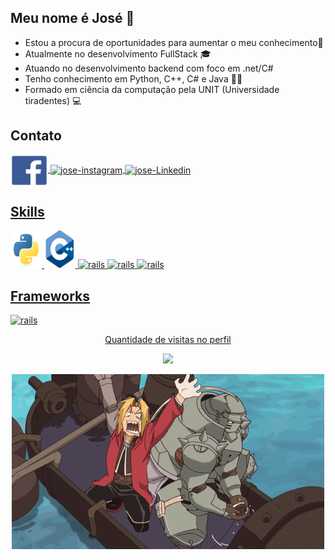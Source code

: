 ## Meu nome é José 👋

* Estou a procura de oportunidades para aumentar o meu conhecimento🧠
* Atualmente no desenvolvimento FullStack 🎓
* Atuando no desenvolvimento backend com foco em .net/C#
* Tenho conhecimento em Python, C++, C# e Java 👨‍🎓
* Formado em ciência da computação pela UNIT (Universidade tiradentes) 💻

## Contato
<a href = "https://www.facebook.com/joseclaudio.sousasantos.5/" targe="_blank">
<img align="center" alt="jose-facebook" height="50" width="60" src="https://raw.githubusercontent.com/devicons/devicon/master/icons/facebook/facebook-original.svg"
style="max-width:100%;">

<a href = "https://www.instagram.com/joseclaudiossj/" targe="_blank">
<img align="center" alt="jose-instagram" height="50" width="50" src="https://upload.wikimedia.org/wikipedia/commons/thumb/a/a5/Instagram_icon.png/2048px-Instagram_icon.png"
style="max-width:100%;">
  
<a href = "https://www.linkedin.com/in/jos%C3%A9-cl%C3%A1udio-sousa-santos-j%C3%BAnior-871940210/" targe="_blank">
<img align="center" alt="jose-Linkedin" height="50" width="50" 
src="https://cdn.jsdelivr.net/gh/devicons/devicon/icons/linkedin/linkedin-original.svg"
style="max-width:100%;">
  
## Skills
<img src = "https://raw.githubusercontent.com/devicons/devicon/master/icons/python/python-original.svg" alt="rails" width="50" height= "60" style="max-
width:100%;">
<img src = "https://raw.githubusercontent.com/devicons/devicon/master/icons/cplusplus/cplusplus-original.svg" alt="rails" width="50" height= "60" style="max-
width:100%;">
<img src = "https://cdn.jsdelivr.net/gh/devicons/devicon/icons/java/java-original-wordmark.svg" alt="rails" width="50" height= "60" style="max-
width:100%;">
<img src="https://cdn.jsdelivr.net/gh/devicons/devicon/icons/csharp/csharp-original.svg" alt="rails" width="50" height= "60" style="max-width:100%;">
<img src="https://cdn.jsdelivr.net/gh/devicons/devicon/icons/git/git-original.svg" alt="rails" width="50" height= "60" style="max-width:100%;">

## Frameworks
<img src = "https://cdn.jsdelivr.net/gh/devicons/devicon/icons/dot-net/dot-net-plain-wordmark.svg" alt="rails" width="50" height= "60" style="max-
width:100%;">



<p align="center"> Quantidade de visitas no perfil </p>
<p align="center">   <img alingn="center" src="https://profile-counter.glitch.me/Regulus01/count.svg" /></p>
  
<p align="center">
    <img  style=": right;" src="fullmetal.gif"/>
</p>
<!--
**Regulus01/Regulus01** is a ✨ _special_ ✨ repository because its `README.md` (this file) appears on your GitHub profile.
Here are some ideas to get you started:

- 🔭 I’m currently working on ...
- 🌱 I’m currently learning ...
- 👯 I’m looking to collaborate on ...
- 🤔 I’m looking for help with ...
- 💬 Ask me about ...
- 📫 How to reach me: ...
- 😄 Pronouns: ...
- ⚡ Fun fact: ...
-->
